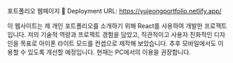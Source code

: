 포트폴리오 웹페이지
🔗 Deployment URL: https://yujeongportfolio.netlify.app/

이 웹사이트는 제 개인 포트폴리오를 소개하기 위해 React를 사용하여 개발한 프로젝트입니다. 
저의 기술적 역량과 프로젝트 경험을 담았고, 직관적이고 사용자 친화적인 디자인을 목표로 아이폰 라이트 모드를 컨셉으로 제작해 보았습니다.
추후 모바일에서도 이용할 수 있도록 개선할 예정입니다. 현재는 PC에서의 이용을 권장합니다.
